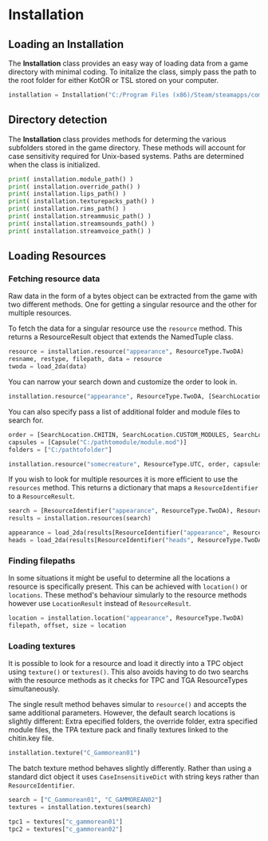 Installation
============

## Loading an Installation
The **Installation** class provides an easy way of loading data from a game directory with minimal coding. To initalize the class, simply pass the path to the root folder for either KotOR or TSL stored on your computer.

```python
installation = Installation("C:/Program Files (x86)/Steam/steamapps/common/swkotor")
```

## Directory detection
The **Installation** class provides methods for determing the various subfolders stored in the game directory. These methods will account for case sensitivity required for Unix-based systems. Paths are determined when the class is initialized.

```python
print( installation.module_path() )
print( installation.override_path() )
print( installation.lips_path() )
print( installation.texturepacks_path() )
print( installation.rims_path() )
print( installation.streammusic_path() )
print( installation.streamsounds_path() )
print( installation.streamvoice_path() )
```

## Loading Resources

### Fetching resource data
Raw data in the form of a bytes object can be extracted from the game with two different methods. One for getting a singular resource and the other for multiple resources.

To fetch the data for a singular resource use the ```resource``` method. This returns a ResourceResult object that extends the NamedTuple class.
```python
resource = installation.resource("appearance", ResourceType.TwoDA)
resname, restype, filepath, data = resource
twoda = load_2da(data)
```

You can narrow your search down and customize the order to look in.
```python
installation.resource("appearance", ResourceType.TwoDA, [SearchLocation.OVERRIDE, SearchLocation.CHITIN])
```

You can also specify pass a list of additional folder and module files to search for.
```python
order = [SearchLocation.CHITIN, SearchLocation.CUSTOM_MODULES, SearchLocation.CUSTOM_FOLDERS]
capsules = [Capsule("C:/pathtomodule/module.mod")]
folders = ["C:/pathtofolder"]

installation.resource("somecreature", ResourceType.UTC, order, capsules=capsules, folders=folders)
```

If you wish to look for multiple resources it is more efficient to use the ```resources``` method. This returns a dictionary that maps a ```ResourceIdentifier``` to a ```ResourceResult```.
```python
search = [ResourceIdentifier("appearance", ResourceType.TwoDA), ResourceIdentifier("heads", ResourceType.TwoDA)]
results = installation.resources(search)

appearance = load_2da(results[ResourceIdentifier("appearance", ResourceType.TwoDA)].data)
heads = load_2da(results[ResourceIdentifier("heads", ResourceType.TwoDA)].data)
```

### Finding filepaths
In some situations it might be useful to determine all the locations a resource is specifically present. This can be achieved with ```location()``` or ```locations```. These method's behaviour simularly to the resource methods however use ```LocationResult``` instead of ```ResourceResult```.

```python
location = installation.location("appearance", ResourceType.TwoDA)
filepath, offset, size = location
```

### Loading textures
It is possible to look for a resource and load it directly into a TPC object using ```texture()``` or ```textures()```. This also avoids having to do two searchs with the resource methods as it checks for TPC and TGA ResourceTypes simultaneously.

The single result method behaves simular to ```resource()``` and accepts the same additional parameters. However, the default search locations is slightly different: Extra epecified folders, the override folder, extra specified module files, the TPA texture pack and finally textures linked to the chitin.key file.
```python
installation.texture("C_Gammorean01")
```

The batch texture method behaves slightly differently. Rather than using a standard dict object it uses ```CaseInsensitiveDict``` with string keys rather than ```ResourceIdentifier```.
```python
search = ["C_Gammorean01", "C_GAMMOREAN02"]
textures = installation.textures(search)

tpc1 = textures["c_gammorean01"]
tpc2 = textures["c_gammorean02"]
```